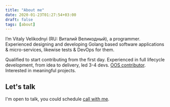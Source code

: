 ```yaml
---
title: "About me"
date: 2020-01-23T01:27:54+03:00
draft: false
tags: [about]
---
```


I’m Vitaly Velikodnyi (RU: Виталий Великодный), a programmer. Experienced designing and developing Golang based 
software applications & micro-services, likewise tests & DevOps for them.

Qualified to start contributing from the first day. Experienced in full lifecycle development, from idea to delivery, 
led 3-4 devs. [OOS contributor](https://github.com/vvelikodny). Interested in meaningful projects.

## Let's talk
I'm open to talk, you could schedule [call with me](https://calendly.com/vvelikodny/).